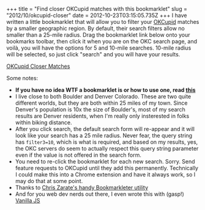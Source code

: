+++
title = "Find closer OKCupid matches with this bookmarklet"
slug = "2012/10/okcupid-closer"
date = 2012-10-23T03:15:05.735Z
+++
I have written a little bookmarklet that will allow you to filter your [OKCupid](http://okcupid.com) matches by a smaller geographic region. By default, their search filters allow no smaller than a 25-mile radius. Drag the bookmarklet link below onto your bookmarks toolbar, then click it when you are on the OKC search page, and voilà, you will have the options for 5 and 10-mile searches. 10-mile radius will be selected, so just click "search" and you will have your results.

<a href="javascript:(function(){var%20opt5=document.createElement('option');opt5.value=5;opt5.text='5%20miles';var%20opt10=document.createElement('option');opt10.value=10;opt10.text='10%20miles';var%20radius=document.getElementById('radius');radius.insertBefore(opt10,radius.firstChild);radius.insertBefore(opt5,radius.firstChild);opt10.selected=true;var%20label=document.getElementById('location_interface_button_text');label.textContent=label.textContent.replace(/\d+/,'10');})();">OKCupid Closer Matches</a>

Some notes:

* **If you have no idea WTF a bookmarklet is or how to use one, read [this](http://support.mozilla.org/en-US/kb/bookmarklets-perform-common-web-page-tasks)**
* I live close to both Boulder and Denver Colorado. These are two quite different worlds, but they are both within 25 miles of my town. Since Denver's population is 10x the size of Boulder's, most of my search results are Denver residents, when I'm really only insterested in folks within biking distance.
* After you click search, the default search form will re-appear and it will look like your search has a 25 mile radius. Never fear, the query string has `filter3=10`, which is what is required, and based on my results, yes, the OKC servers do seem to actually respect this query string parameter even if the value is not offered in the search form.
* You need to re-click the bookmarklet for each new search. Sorry. Send feature requests to OKCupid until they add this permanently. Technically I could make this into a Chrome extension and have it always work, so I may do that at some point.
* Thanks to [Chris Zarate's handy Bookmarkleter utility](http://chris.zarate.org/bookmarkleter)
* And for you web dev nerds out there, I even wrote this with (gasp!) [Vanilla JS](http://vanilla-js.com/)
